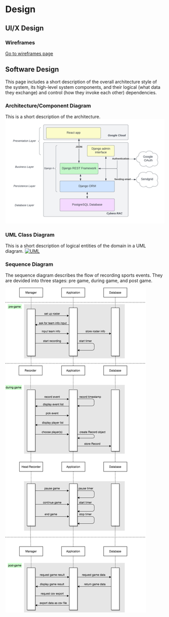 # Design
## UI/X Design
### Wireframes
[Go to wireframes page](wireframes)

## Software Design
This page includes a short description of the overall architecture style of the system, its high-level system components, and their logical (what data they exchange) and control (how they invoke each other) dependencies.

### Architecture/Component Diagram
This is a short description of the architecture.
[![Architecture](https://raw.githubusercontent.com/UAlberta-CMPUT401/example-documentation/master/docs/images/architecture.png)](https://raw.githubusercontent.com/UAlberta-CMPUT401/example-documentation/master/docs/images/architecture.png)

### UML Class Diagram
This is a short description of logical entities of the domain in a UML diagram.
[![UML](https://raw.githubusercontent.com/UAlberta-CMPUT401/example-documentation/master/docs/images/UML.png)](https://raw.githubusercontent.com/UAlberta-CMPUT401/example-documentation/master/docs/images/UML.png)

### Sequence Diagram
The sequence diagram describes the flow of recording sports events. They are devided into three stages: pre game, during game, and post game.

![Sequence](../../images/design/sequenceDiagram/sequence.png)
